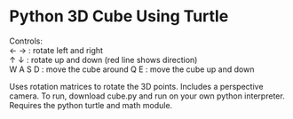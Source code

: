 # Python 3D Cube Using Turtle

Controls:  
← → : rotate left and right  
↑ ↓ : rotate up and down (red line shows direction)  
W A S D : move the cube around
Q E : move the cube up and down

Uses rotation matrices to rotate the 3D points. Includes a perspective camera.
To run, download cube.py and run on your own python interpreter. Requires the python turtle and math module.
